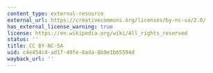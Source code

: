 ```yaml
---
content_type: external-resource
external_url: https://creativecommons.org/licenses/by-nc-sa/2.0/
has_external_license_warning: true
license: https://en.wikipedia.org/wiki/All_rights_reserved
status: ''
title: CC BY-NC-SA
uid: c4e454c4-ad1f-49fe-8ada-8b9e1b65594d
wayback_url: ''
---
```

